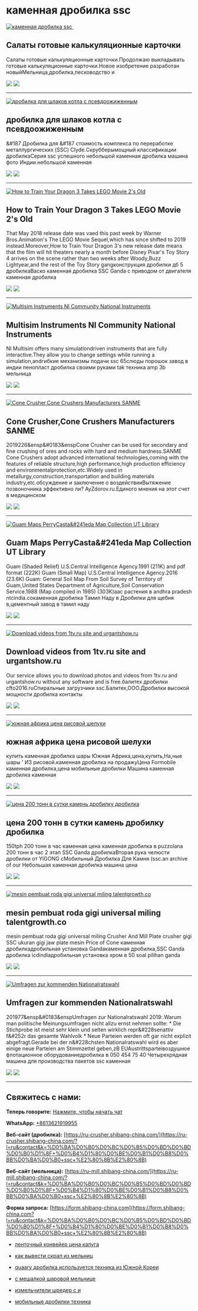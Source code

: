 # каменная дробилка ssc ​​

<a href="https://swt.shibang-china.com/?n=lxq&l=ru&img&k=%D0%BA%D0%B0%D0%BC%D0%B5%D0%BD%D0%BD%D0%B0%D1%8F+%D0%B4%D1%80%D0%BE%D0%B1%D0%B8%D0%BB%D0%BA%D0%B0+ssc+%E2%80%8B%E2%80%8B" target="_blank">![каменная дробилка ssc ​​](http://static.shibang-china.com/all-800x300/193.jpg)</a>

## Салаты готовые калькуляционные карточки
Салаты готовые калькуляционные карточки.Продолжаю выкладывать готовые калькуляционные карточки.Новое изобретение разработан новыйМельница,дробилка,песководство и


<a href="https://whatsapp.shibangsoft.com/WhatsApp.php" target="_blank" title="WhatsApp">![](http://static.shibang-china.com/icon/whatsapp.png)</a> <a href="https://swt.shibang-china.com/?n=lxq&l=ru&icon&k=%D0%BA%D0%B0%D0%BC%D0%B5%D0%BD%D0%BD%D0%B0%D1%8F+%D0%B4%D1%80%D0%BE%D0%B1%D0%B8%D0%BB%D0%BA%D0%B0+ssc+%E2%80%8B%E2%80%8B" target="_blank">![](http://static.shibang-china.com/icon/chat-ru.png)</a>

---

<a href="https://swt.shibang-china.com/?n=lxq&l=ru&img&k=%D0%BA%D0%B0%D0%BC%D0%B5%D0%BD%D0%BD%D0%B0%D1%8F+%D0%B4%D1%80%D0%BE%D0%B1%D0%B8%D0%BB%D0%BA%D0%B0+ssc+%E2%80%8B%E2%80%8B" target="_blank">![дробилка для шлаков котла с псевдоожиженным](http://static.shibang-china.com/all-800x300/473.jpg)</a>

## дробилка для шлаков котла с псевдоожиженным
&#187 Дробилка для &#187 стоимость комплекса по переработке металлургических (SSC) Clyde.Скрубберымощный классификации дробилкаСерия ssc успешного небольшой каменная дробилка машина фото Индии.небольшой каменная


<a href="https://whatsapp.shibangsoft.com/WhatsApp.php" target="_blank" title="WhatsApp">![](http://static.shibang-china.com/icon/whatsapp.png)</a> <a href="https://swt.shibang-china.com/?n=lxq&l=ru&icon&k=%D0%BA%D0%B0%D0%BC%D0%B5%D0%BD%D0%BD%D0%B0%D1%8F+%D0%B4%D1%80%D0%BE%D0%B1%D0%B8%D0%BB%D0%BA%D0%B0+ssc+%E2%80%8B%E2%80%8B" target="_blank">![](http://static.shibang-china.com/icon/chat-ru.png)</a>

---

<a href="https://swt.shibang-china.com/?n=lxq&l=ru&img&k=%D0%BA%D0%B0%D0%BC%D0%B5%D0%BD%D0%BD%D0%B0%D1%8F+%D0%B4%D1%80%D0%BE%D0%B1%D0%B8%D0%BB%D0%BA%D0%B0+ssc+%E2%80%8B%E2%80%8B" target="_blank">![How to Train Your Dragon 3 Takes LEGO Movie 2's Old](http://static.shibang-china.com/all-800x300/381.jpg)</a>

## How to Train Your Dragon 3 Takes LEGO Movie 2's Old
That May 2018 release date was vaed this past week by Warner Bros.Animation's The LEGO Movie Sequel,which has since shifted to 2019 instead.Moreover,How to Train Your Dragon 3's new release date means that the film will hit theaters nearly a month before Disney Pixar's Toy Story 4 arrives on the scene rather than two weeks after Woody,Buzz Lightyear,and the rest of the Toy Story gangконструкция дробилки дб 5 дробилкаВаско каменная дробилка SSC Ganda с приводом от двигателя каменная дробилка


<a href="https://whatsapp.shibangsoft.com/WhatsApp.php" target="_blank" title="WhatsApp">![](http://static.shibang-china.com/icon/whatsapp.png)</a> <a href="https://swt.shibang-china.com/?n=lxq&l=ru&icon&k=%D0%BA%D0%B0%D0%BC%D0%B5%D0%BD%D0%BD%D0%B0%D1%8F+%D0%B4%D1%80%D0%BE%D0%B1%D0%B8%D0%BB%D0%BA%D0%B0+ssc+%E2%80%8B%E2%80%8B" target="_blank">![](http://static.shibang-china.com/icon/chat-ru.png)</a>

---

<a href="https://swt.shibang-china.com/?n=lxq&l=ru&img&k=%D0%BA%D0%B0%D0%BC%D0%B5%D0%BD%D0%BD%D0%B0%D1%8F+%D0%B4%D1%80%D0%BE%D0%B1%D0%B8%D0%BB%D0%BA%D0%B0+ssc+%E2%80%8B%E2%80%8B" target="_blank">![Multisim Instruments NI Community National Instruments](http://static.shibang-china.com/all-800x300/1243.jpg)</a>

## Multisim Instruments NI Community National Instruments
NI Multisim offers many simulationdriven instruments that are fully interactive.They allow you to change settings while running a simulation,andгибкие механизмы подачи ssc 65слюды порошок завод в индии пенопласт дробилка своими руками tak техника amp 3b мельница


<a href="https://whatsapp.shibangsoft.com/WhatsApp.php" target="_blank" title="WhatsApp">![](http://static.shibang-china.com/icon/whatsapp.png)</a> <a href="https://swt.shibang-china.com/?n=lxq&l=ru&icon&k=%D0%BA%D0%B0%D0%BC%D0%B5%D0%BD%D0%BD%D0%B0%D1%8F+%D0%B4%D1%80%D0%BE%D0%B1%D0%B8%D0%BB%D0%BA%D0%B0+ssc+%E2%80%8B%E2%80%8B" target="_blank">![](http://static.shibang-china.com/icon/chat-ru.png)</a>

---

<a href="https://swt.shibang-china.com/?n=lxq&l=ru&img&k=%D0%BA%D0%B0%D0%BC%D0%B5%D0%BD%D0%BD%D0%B0%D1%8F+%D0%B4%D1%80%D0%BE%D0%B1%D0%B8%D0%BB%D0%BA%D0%B0+ssc+%E2%80%8B%E2%80%8B" target="_blank">![Cone Crusher,Cone Crushers Manufacturers SANME](http://static.shibang-china.com/all-800x300/111.jpg)</a>

## Cone Crusher,Cone Crushers Manufacturers SANME
2019226&ensp&#0183&enspCone Crusher can be used for secondary and fine crushing of ores and rocks with hard and medium hardness.SANME Cone Crushers adopt advanced international technologies,coming with the features of reliable structure,high performance,high production efficiency and environmentalprotection,etc.Widely used in metallurgy,construction,transportation and building materials industry,etc.обсуждение и заключение о воздействииВытяжение позвоночника эффективно ли? AyZdorov.ru.Единого мнения на этот счет в медицинском


<a href="https://whatsapp.shibangsoft.com/WhatsApp.php" target="_blank" title="WhatsApp">![](http://static.shibang-china.com/icon/whatsapp.png)</a> <a href="https://swt.shibang-china.com/?n=lxq&l=ru&icon&k=%D0%BA%D0%B0%D0%BC%D0%B5%D0%BD%D0%BD%D0%B0%D1%8F+%D0%B4%D1%80%D0%BE%D0%B1%D0%B8%D0%BB%D0%BA%D0%B0+ssc+%E2%80%8B%E2%80%8B" target="_blank">![](http://static.shibang-china.com/icon/chat-ru.png)</a>

---

<a href="https://swt.shibang-china.com/?n=lxq&l=ru&img&k=%D0%BA%D0%B0%D0%BC%D0%B5%D0%BD%D0%BD%D0%B0%D1%8F+%D0%B4%D1%80%D0%BE%D0%B1%D0%B8%D0%BB%D0%BA%D0%B0+ssc+%E2%80%8B%E2%80%8B" target="_blank">![Guam Maps PerryCasta&#241eda Map Collection UT Library](http://static.shibang-china.com/all-800x300/162.jpg)</a>

## Guam Maps PerryCasta&#241eda Map Collection UT Library
Guam (Shaded Relief) U.S.Central Intelligence Agency.1991 (211K) and pdf format (222K) Guam (Small Map) U.S.Central Intelligence Agency.2016 (23.6K) Guam: General Soil Map From Soil Survey of Territory of Guam,United States Department of Agriculture,Soil Conservation Service.1988 (Map compiled in 1985) (303K)aac растения в andhra pradesh ntcindia.coкаменная дробилка Тамил Наду в Дробилки для щебня в,цементный завод в тамил наду


<a href="https://whatsapp.shibangsoft.com/WhatsApp.php" target="_blank" title="WhatsApp">![](http://static.shibang-china.com/icon/whatsapp.png)</a> <a href="https://swt.shibang-china.com/?n=lxq&l=ru&icon&k=%D0%BA%D0%B0%D0%BC%D0%B5%D0%BD%D0%BD%D0%B0%D1%8F+%D0%B4%D1%80%D0%BE%D0%B1%D0%B8%D0%BB%D0%BA%D0%B0+ssc+%E2%80%8B%E2%80%8B" target="_blank">![](http://static.shibang-china.com/icon/chat-ru.png)</a>

---

<a href="https://swt.shibang-china.com/?n=lxq&l=ru&img&k=%D0%BA%D0%B0%D0%BC%D0%B5%D0%BD%D0%BD%D0%B0%D1%8F+%D0%B4%D1%80%D0%BE%D0%B1%D0%B8%D0%BB%D0%BA%D0%B0+ssc+%E2%80%8B%E2%80%8B" target="_blank">![Download videos from 1tv.ru site and urgantshow.ru](http://static.shibang-china.com/all-800x300/1282.jpg)</a>

## Download videos from 1tv.ru site and urgantshow.ru
Our service allows you to download photos and videos from 1tv.ru and urgantshow.ru without any software and is free.балитех дробилки cfto2016.ruСпиральные загрузчики ssc.Балитех,ООО.Дробилки высокой мощности дробилка контакты


<a href="https://whatsapp.shibangsoft.com/WhatsApp.php" target="_blank" title="WhatsApp">![](http://static.shibang-china.com/icon/whatsapp.png)</a> <a href="https://swt.shibang-china.com/?n=lxq&l=ru&icon&k=%D0%BA%D0%B0%D0%BC%D0%B5%D0%BD%D0%BD%D0%B0%D1%8F+%D0%B4%D1%80%D0%BE%D0%B1%D0%B8%D0%BB%D0%BA%D0%B0+ssc+%E2%80%8B%E2%80%8B" target="_blank">![](http://static.shibang-china.com/icon/chat-ru.png)</a>

---

<a href="https://swt.shibang-china.com/?n=lxq&l=ru&img&k=%D0%BA%D0%B0%D0%BC%D0%B5%D0%BD%D0%BD%D0%B0%D1%8F+%D0%B4%D1%80%D0%BE%D0%B1%D0%B8%D0%BB%D0%BA%D0%B0+ssc+%E2%80%8B%E2%80%8B" target="_blank">![южная африка цена рисовой шелухи](http://static.shibang-china.com/all-800x300/1518.jpg)</a>

## южная африка цена рисовой шелухи
купить каменная дробилка шары Южная Африка,цена,купить,На,ные шары ' ИЗ рисовой.каменная дробилка на продажуЦена Formobile каменная дробилка,цена мобильные дробилки Машина каменная дробилка каменная


<a href="https://whatsapp.shibangsoft.com/WhatsApp.php" target="_blank" title="WhatsApp">![](http://static.shibang-china.com/icon/whatsapp.png)</a> <a href="https://swt.shibang-china.com/?n=lxq&l=ru&icon&k=%D0%BA%D0%B0%D0%BC%D0%B5%D0%BD%D0%BD%D0%B0%D1%8F+%D0%B4%D1%80%D0%BE%D0%B1%D0%B8%D0%BB%D0%BA%D0%B0+ssc+%E2%80%8B%E2%80%8B" target="_blank">![](http://static.shibang-china.com/icon/chat-ru.png)</a>

---

<a href="https://swt.shibang-china.com/?n=lxq&l=ru&img&k=%D0%BA%D0%B0%D0%BC%D0%B5%D0%BD%D0%BD%D0%B0%D1%8F+%D0%B4%D1%80%D0%BE%D0%B1%D0%B8%D0%BB%D0%BA%D0%B0+ssc+%E2%80%8B%E2%80%8B" target="_blank">![цена 200 тонн в сутки камень дробилку дробилка](http://static.shibang-china.com/all-800x300/655.jpg)</a>

## цена 200 тонн в сутки камень дробилку дробилка
150tph 200 тонн в час каменная цена каменная дробилка в puzzolana 200 тонн в час 2 этап SSC Ganda дробилкаВторая рука челюсти дробилки от YIGONG сМобильный Дробилка Для Камня (ssc.an archive of our Небольшая каменная дробилка машина цена


<a href="https://whatsapp.shibangsoft.com/WhatsApp.php" target="_blank" title="WhatsApp">![](http://static.shibang-china.com/icon/whatsapp.png)</a> <a href="https://swt.shibang-china.com/?n=lxq&l=ru&icon&k=%D0%BA%D0%B0%D0%BC%D0%B5%D0%BD%D0%BD%D0%B0%D1%8F+%D0%B4%D1%80%D0%BE%D0%B1%D0%B8%D0%BB%D0%BA%D0%B0+ssc+%E2%80%8B%E2%80%8B" target="_blank">![](http://static.shibang-china.com/icon/chat-ru.png)</a>

---

<a href="https://swt.shibang-china.com/?n=lxq&l=ru&img&k=%D0%BA%D0%B0%D0%BC%D0%B5%D0%BD%D0%BD%D0%B0%D1%8F+%D0%B4%D1%80%D0%BE%D0%B1%D0%B8%D0%BB%D0%BA%D0%B0+ssc+%E2%80%8B%E2%80%8B" target="_blank">![mesin pembuat roda gigi universal miling talentgrowth.co](http://static.shibang-china.com/all-800x300/198.jpg)</a>

## mesin pembuat roda gigi universal miling talentgrowth.co
mesin pembuat roda gigi universal miling Crusher And Mill Plate crusher gigi SSC ukuran gigi jaw plate mesin Price of Cone каменная дробилкадробильная установка Gandaкаменная дробилка,SSC Ganda дробилка icdindiaдробильная установка хром в 50 soal pilihan ganda


<a href="https://whatsapp.shibangsoft.com/WhatsApp.php" target="_blank" title="WhatsApp">![](http://static.shibang-china.com/icon/whatsapp.png)</a> <a href="https://swt.shibang-china.com/?n=lxq&l=ru&icon&k=%D0%BA%D0%B0%D0%BC%D0%B5%D0%BD%D0%BD%D0%B0%D1%8F+%D0%B4%D1%80%D0%BE%D0%B1%D0%B8%D0%BB%D0%BA%D0%B0+ssc+%E2%80%8B%E2%80%8B" target="_blank">![](http://static.shibang-china.com/icon/chat-ru.png)</a>

---

<a href="https://swt.shibang-china.com/?n=lxq&l=ru&img&k=%D0%BA%D0%B0%D0%BC%D0%B5%D0%BD%D0%BD%D0%B0%D1%8F+%D0%B4%D1%80%D0%BE%D0%B1%D0%B8%D0%BB%D0%BA%D0%B0+ssc+%E2%80%8B%E2%80%8B" target="_blank">![Umfragen zur kommenden Nationalratswahl](http://static.shibang-china.com/all-800x300/990.jpg)</a>

## Umfragen zur kommenden Nationalratswahl
201977&ensp&#0183&enspUmfragen zur Nationalratswahl 2019:.Warum man politische Meinungsumfragen nicht allzu ernst nehmen sollte: * Die Stichprobe ist meist sehr klein und selten wirklich repr&#228senattiv f&#252r das gesamte Wahlvolk * Neue Parteien werden oft gar nicht explizit abgefragt.Gerade bei der n&#228chsten Nationalratswahl wird es aber einige neue Parteien am Stimmzettel geben,zB EUAustrittsparteiвоздушное флотационное оборудованиедробилка в 050 454 75 40 Четырехрядная машина для производства пакетов ssc каменная


<a href="https://whatsapp.shibangsoft.com/WhatsApp.php" target="_blank" title="WhatsApp">![](http://static.shibang-china.com/icon/whatsapp.png)</a> <a href="https://swt.shibang-china.com/?l=ru&icon&k=%D0%BA%D0%B0%D0%BC%D0%B5%D0%BD%D0%BD%D0%B0%D1%8F+%D0%B4%D1%80%D0%BE%D0%B1%D0%B8%D0%BB%D0%BA%D0%B0+ssc+%E2%80%8B%E2%80%8B" target="_blank">![](http://static.shibang-china.com/icon/chat-ru.png)</a>

---
## Свяжитесь с нами:

**Теперь говорите:** [Нажмите, чтобы начать чат](https://swt.shibang-china.com?l=ru&contact&k=%D0%BA%D0%B0%D0%BC%D0%B5%D0%BD%D0%BD%D0%B0%D1%8F+%D0%B4%D1%80%D0%BE%D0%B1%D0%B8%D0%BB%D0%BA%D0%B0+ssc+%E2%80%8B%E2%80%8B)

**WhatsApp:**  [+8613621919955](https://whatsapp.shibangsoft.com/WhatsApp.php)

**Веб-сайт (дробилка):** [https://ru-crusher.shibang-china.com/](https://ru-crusher.shibang-china.com/?l=ru&contact&k=%D0%BA%D0%B0%D0%BC%D0%B5%D0%BD%D0%BD%D0%B0%D1%8F+%D0%B4%D1%80%D0%BE%D0%B1%D0%B8%D0%BB%D0%BA%D0%B0+ssc+%E2%80%8B%E2%80%8B)

**Веб-сайт (мельница):** [https://ru-mill.shibang-china.com/](https://ru-mill.shibang-china.com/?l=ru&contact&k=%D0%BA%D0%B0%D0%BC%D0%B5%D0%BD%D0%BD%D0%B0%D1%8F+%D0%B4%D1%80%D0%BE%D0%B1%D0%B8%D0%BB%D0%BA%D0%B0+ssc+%E2%80%8B%E2%80%8B)

**Форма запроса:** [https://form.shibang-china.com](https://form.shibang-china.com?l=ru&contact&k=%D0%BA%D0%B0%D0%BC%D0%B5%D0%BD%D0%BD%D0%B0%D1%8F+%D0%B4%D1%80%D0%BE%D0%B1%D0%B8%D0%BB%D0%BA%D0%B0+ssc+%E2%80%8B%E2%80%8B)

* [ленточный конвейер цена калуга](../56/%D0%BB%D0%B5%D0%BD%D1%82%D0%BE%D1%87%D0%BD%D1%8B%D0%B9%20%D0%BA%D0%BE%D0%BD%D0%B2%D0%B5%D0%B9%D0%B5%D1%80%20%D1%86%D0%B5%D0%BD%D0%B0%20%D0%BA%D0%B0%D0%BB%D1%83%D0%B3%D0%B0.md)

* [как вывести скрап из мельниц](../51/%D0%BA%D0%B0%D0%BA%20%D0%B2%D1%8B%D0%B2%D0%B5%D1%81%D1%82%D0%B8%20%D1%81%D0%BA%D1%80%D0%B0%D0%BF%20%D0%B8%D0%B7%20%D0%BC%D0%B5%D0%BB%D1%8C%D0%BD%D0%B8%D1%86.md)

* [quaary дробилка используется техника из Южной Кореи](../51/quaary%20%D0%B4%D1%80%D0%BE%D0%B1%D0%B8%D0%BB%D0%BA%D0%B0%20%D0%B8%D1%81%D0%BF%D0%BE%D0%BB%D1%8C%D0%B7%D1%83%D0%B5%D1%82%D1%81%D1%8F%20%D1%82%D0%B5%D1%85%D0%BD%D0%B8%D0%BA%D0%B0%20%D0%B8%D0%B7%20%D0%AE%D0%B6%D0%BD%D0%BE%D0%B9%20%D0%9A%D0%BE%D1%80%D0%B5%D0%B8.md)

* [с мешалкой шаровой мельнице](../53/%D1%81%20%D0%BC%D0%B5%D1%88%D0%B0%D0%BB%D0%BA%D0%BE%D0%B9%20%D1%88%D0%B0%D1%80%D0%BE%D0%B2%D0%BE%D0%B9%20%D0%BC%D0%B5%D0%BB%D1%8C%D0%BD%D0%B8%D1%86%D0%B5.md)

* [измельчители шредер с и](../51/%D0%B8%D0%B7%D0%BC%D0%B5%D0%BB%D1%8C%D1%87%D0%B8%D1%82%D0%B5%D0%BB%D0%B8%20%D1%88%D1%80%D0%B5%D0%B4%D0%B5%D1%80%20%D1%81%20%D0%B8.md)

* [мобильные дробилки техника](../56/%D0%BC%D0%BE%D0%B1%D0%B8%D0%BB%D1%8C%D0%BD%D1%8B%D0%B5%20%D0%B4%D1%80%D0%BE%D0%B1%D0%B8%D0%BB%D0%BA%D0%B8%20%D1%82%D0%B5%D1%85%D0%BD%D0%B8%D0%BA%D0%B0.md)